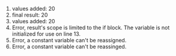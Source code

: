 1. values added: 20
2. final result: 20
3. values added: 20
4. Error, result's scope is limited to the if block. The variable is not initialized for use on line 13.
5. Error, a constant variable can't be reassigned.
6. Error, a constant variable can't be reassinged.
